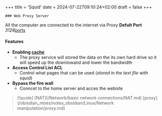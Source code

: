 +++
title = 'Squid'
date = 2024-07-22T09:10:24+02:00
draft = false
+++

    ### Web Proxy Server 
All the computer are connected to the internet via Proxy
**Defult Port** *3128*[ports](/ports/ports.md)



#### Features
- **Enabling [cache](/nixos/cache.md)**
	- The proxy service will stored the data on the its own hard drive so it will speed up the downlowand and lower the bandwidth
- **Access Control List ACL**
	- Control what pages that can be used 
		(*stored in the text file  with squid*)
- **Bypass the fire wall** 
	- Conncet to the home server and acces the webiste 


>[!quote] [NAT](/Network/basic network connections/NAT.md) [proxy](/obisdian_ntoes/notes_obsidian/Linux/Network manipulation/proxy.md)